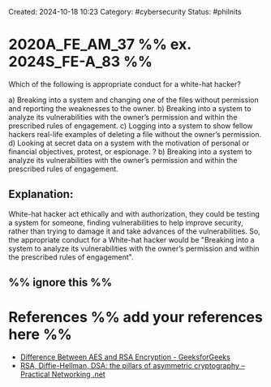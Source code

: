 Created: 2024-10-18 10:23
Category: #cybersecurity 
Status: #philnits



# 2020A_FE_AM_37 %% ex. 2024S_FE-A_83 %%

Which of the following is appropriate conduct for a white-hat hacker?

a) Breaking into a system and changing one of the files without permission and reporting the weaknesses to the owner.
b) Breaking into a system to analyze its vulnerabilities with the owner’s permission and within the prescribed rules of engagement.
c) Logging into a system to show fellow hackers real-life examples of deleting a file without the owner’s permission.
d) Looking at secret data on a system with the motivation of personal or financial objectives, protest, or espionage.
? 
b) Breaking into a system to analyze its vulnerabilities with the owner’s permission and within the prescribed rules of engagement.
## **Explanation:**

White-hat hacker act ethically and with authorization, they could be testing a system for someone, finding vulnerabilities to help improve security, rather than trying to damage it and take advances of the vulnerabilities. So, the appropriate conduct for a White-hat hacker would be "Breaking into a system to analyze its vulnerabilities with the owner’s permission and within the prescribed rules of engagement".

%% ignore this %%
---









# References %% add your references here %%
- [Difference Between AES and RSA Encryption - GeeksforGeeks](https://www.geeksforgeeks.org/difference-between-aes-and-rsa-encryption/)
- [RSA, Diffie-Hellman, DSA: the pillars of asymmetric cryptography – Practical Networking .net](https://www.practicalnetworking.net/practical-tls/rsa-diffie-hellman-dsa-asymmetric-cryptography-explained/#:~:text=The%20Diffie-Hellman%20(DH),only%20be%20used%20for%20Signatures.)
